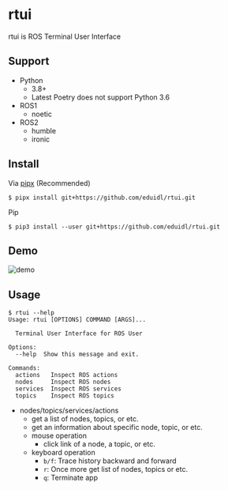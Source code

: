 # rtui

rtui is ROS Terminal User Interface

## Support

- Python
  - 3.8+
  - Latest Poetry does not support Python 3.6
- ROS1
  - noetic
- ROS2
  - humble
  - ironic

## Install

Via [pipx](https://github.com/pypa/pipx) (Recommended)

```sh-session
$ pipx install git+https://github.com/eduidl/rtui.git
```

Pip

```sh-session
$ pip3 install --user git+https://github.com/eduidl/rtui.git
```

## Demo

![demo](doc/demo.gif)

## Usage

```
$ rtui --help
Usage: rtui [OPTIONS] COMMAND [ARGS]...

  Terminal User Interface for ROS User

Options:
  --help  Show this message and exit.

Commands:
  actions   Inspect ROS actions 
  nodes     Inspect ROS nodes
  services  Inspect ROS services
  topics    Inspect ROS topics
```

- nodes/topics/services/actions
  - get a list of nodes, topics, or etc.
  - get an information about specific node, topic, or etc.
  - mouse operation
    - click link of a node, a topic, or etc.
  - keyboard operation
    - `b/f`: Trace history backward and forward
    - `r`: Once more get list of nodes, topics or etc.
    - `q`: Terminate app
